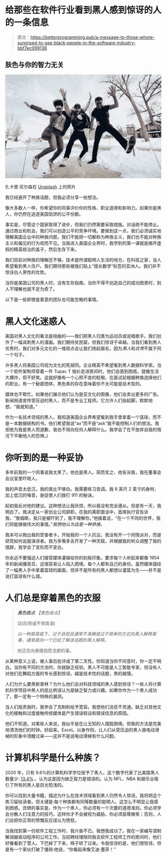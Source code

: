 # 给那些在软件行业看到黑人感到惊讶的人的一条信息

> 原文：<https://betterprogramming.pub/a-message-to-those-whore-surprised-to-see-black-people-in-the-software-industry-bbf7ec099138>

## 肤色与你的智力无关

![](img/8e82bac1c4199eba2334180414faa05e.png)

扎卡里·尼尔森在 [Unsplash](https://unsplash.com?utm_source=medium&utm_medium=referral) 上的照片

我已经避开了种族话题，但我必须分享一些想法。

像大多数人一样，你希望你的同事评价你的性格、职业道德和影响力。如果你是黑人，你仍然在追逐美国馅饼的公平份额。

事实是，尽管这个国家取得了进步，但我们仍然需要采取措施。对话绝不能停止。通过商业和机会，我们可以创造公平的竞争环境。要做到这一点，我们必须诚实地理解美国企业中的种族问题。我们不能把一切都称为种族主义，我们也不能对种族主义和偏见的行为视而不见。当我进入美国企业界时，我学到的第一课就是揭开虚假的精英统治的盖子，然后生存下来。

我们目前对种族的理解还不够。技术是所谓聪明人生活的地方。在科技之家，没人希望看到黑人住户。我们期待那些被我们贴上“擅长数学”标签的亚洲人。我们并不惊讶白人男性的优势。

当你是美国公司的黑人时，没有生存指南。当你不得不创造自己的成功图景时，别人不理解也就不足为奇了。

以下是一些即使是善意的团队也可能忽略的事情。

# 黑人文化迷惑人

美国对黑人文化的看法是扭曲的——我们把黑人归类为运动员或说唱歌手。我们创作了一幅讽刺黑人的漫画。我们期待贫民窟，但我们惊讶于卓越。当我们看到黑人优秀时，我们对多元文化的一维观点会让我们扬起眉毛，因为*黑人*和*优秀*不属于同一个句子。

许多黑人将美国公司视为文化的死胡同。企业精英不希望看到黑人数据科学家。当一个软件架构师穿着一件 Tupac T 恤衫走进房间时，他们会感到困惑。就像生活大爆炸，但不好笑。这就好像有一个心照不宣的眨眼，在面试前根据种族选择他们的职业。有一个秘密团体，黑色素的存在意味着你不太可能是技术型的。

媒体也不帮忙。如果他们展示他们认为是亚文化的图像，他们会卖出更多的广告。新闻频道宣传受压迫的黑人，而不是专业工程师。它允许人们抬起脚，默默地想，“我就知道。”

作为一名技术领域的黑人，我知道美国企业界希望看到我手里拿着一个篮球，而不是一本数据结构的书。他们希望我说“ax”而不是“ask”我不能控制人们的想法。我拒绝为我是黑人而道歉，我也不用向任何人解释什么。我学会了在不放弃自我的情况下平衡他人的恐惧。)

# 你听到的是一种妥协

多年前我的一个同事说我太黑了。他也是黑人。简而言之，他告诉我，我在董事会会议室里吓唬人。

我的声音太低沉，我的类比不够白。我需要练习音调。我 6 英尺 2 英寸的身材，加上低沉的嗓音，是促使人们拨打 911 的秘诀。

起初我反对他的建议。这种想法让我厌烦，所以我没有完全遵从。但是有一天，我明白了。我决定从一家创业公司辞职。在我的离职面谈中，首席执行官告诉我，“詹姆斯，我只是被吓到了，我不理解你。”他接着说，“在一个不同的世界，我们将能够做伟大的事情。”*我想他认为这是一种恭维。*

我本可以掏出我的受害者卡，开始我的一个人抗议。我没有开一个同情派对，而是研究如何说服演讲者。我为多嘴多舌开发了一种天赋，并根据我的听众调整了我的措辞。我学会了变形而不变白。

你永远不要强迫人们接受媒体灌输给你的刻板印象。要求每个人听起来都像 1954 年的新闻播音员，这很容易让人陷入困境。每个人都有自己的身份。虽然媒体描绘了一幅黑人手中拿着篮球的画面，但并不是所有的黑人都想以灌篮为生——并不是说打篮球有什么错。

# 人们总是穿着黑色的衣服

> ***黑色斑点*** *【黑色斑点】*
> 
> 动词(带或不带宾语)
> 
> *以一种居高临下、过于自信且通常不准确或过于简单的方式向黑人解释某事，通常是向一个已经了解该话题的黑人解释。*
> 
> 他正在向泰隆抱怨戈郎的事。

从某种意义上说，被人事后批评成了第二天性。你知道当你不同意时，你一定不明白。当你有不同的方法时，你就缺乏经验。黑人不可能是人工智能专家，但没有人对他们在舞蹈方面的专长感到惊讶。越是技术性的话题，黑的越慢。

人们为什么要黑斯普林？为什么他们会对科技领域的黑人感到惊讶？一些人将计算机科学项目中黑人的低比例误认为是缺乏智力或兴趣。如果你作为一个黑人成功了，那一定有一个特殊的漏洞。

当人们指责我时，我学会了克制和给予宽容。我想他们消息不灵通。缺乏对其他文化的接触和过度接触传统媒体是产生错误假设和错误信息的原因。

他们不知道。对某些人来说，我似乎是在让无知的人摆脱困境。但我的方法是完美地清洗他们的时钟。好起来。Excel。以身作则，让人们从受压迫的黑人做电动滑梯的形象中清醒过来——这并不是说电动滑梯有什么问题。

# 计算机科学是什么种族？

2020 年，只有 9.6%的计算机科学学位授予了黑人。这个数字代表了比美国黑人数量少: [13.4%](https://www.census.gov/quickfacts/fact/table/US/PST045219) 。认为这是因为缺乏智力是错误的。认为 NFL、NBA 和娱乐业吸引了所有的黑人是目光短浅的。

你可以找到大量书籍，描述为什么在技术领域看到黑人仍然令人惊讶。我将把这个练习留给读者。但关键是:每个种族都有同等数量的聪明人。这怎么不明显让我感到困惑。丑陋的事实是，作为一个黑人，你必须有一个次要的道德准则。你必须学会分散人们注意力的技巧，这样你才不会被视为威胁。你必须屈尊微笑；否则，人们会把你正常的愤慨反应误认为愤怒。

当我找到第一份软件工程工作时，我兴奋不已。我想我成功了。我在一家编写调制解调器驱动程序的公司工作。当招聘经理陪同我去软件工程师工作的房间时，他们好像看到了雪人。下巴掉了下来，椅子转了过来。令我惊讶的是，他们很惊讶。但是有一个家伙打破了僵局:他说，“你看起来像艾迪·墨菲！”